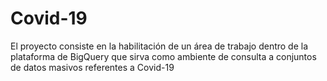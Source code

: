 # Covid-19
El proyecto consiste en la habilitación de un área de trabajo dentro de la plataforma de BigQuery que sirva como ambiente de consulta a conjuntos de datos masivos referentes a Covid-19 
